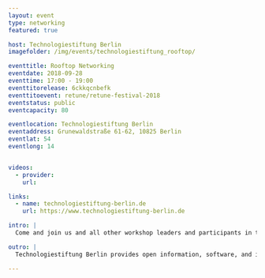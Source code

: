 ```yaml
---
layout: event
type: networking
featured: true

host: Technologiestiftung Berlin
imagefolder: /img/events/technologiestiftung_rooftop/

eventtitle: Rooftop Networking
eventdate: 2018-09-28
eventtime: 17:00 - 19:00
eventtitorelease: 6ckkqcnbefk
eventtitoevent: retune/retune-festival-2018
eventstatus: public
eventcapacity: 80

eventlocation: Technologiestiftung Berlin
eventaddress: Grunewaldstraße 61-62, 10825 Berlin
eventlat: 54
eventlong: 14


videos:
  - provider:
    url:

links:
  - name: technologiestiftung-berlin.de
    url: https://www.technologiestiftung-berlin.de

intro: |
  Come and join us and all other workshop leaders and participants in this networking event on our brand new rooftop terrace. Don't miss out on free drinks and snacks!

outro: |
  Technologiestiftung Berlin provides open information, software, and infrastructure to business, administration, and civil society. It also presents the options for applying them in Berlin based on practical examples.

---
```

